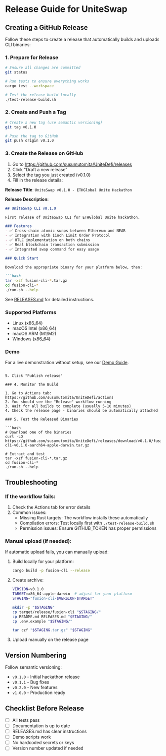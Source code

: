 # Release Guide for UniteSwap

## Creating a GitHub Release

Follow these steps to create a release that automatically builds and uploads CLI binaries:

### 1. Prepare for Release

```bash
# Ensure all changes are committed
git status

# Run tests to ensure everything works
cargo test --workspace

# Test the release build locally
./test-release-build.sh
```

### 2. Create and Push a Tag

```bash
# Create a new tag (use semantic versioning)
git tag v0.1.0

# Push the tag to GitHub
git push origin v0.1.0
```

### 3. Create the Release on GitHub

1. Go to https://github.com/susumutomita/UniteDefi/releases
2. Click "Draft a new release"
3. Select the tag you just created (v0.1.0)
4. Fill in the release details:

**Release Title**: `UniteSwap v0.1.0 - ETHGlobal Unite Hackathon`

**Release Description**:
```markdown
## UniteSwap CLI v0.1.0

First release of UniteSwap CLI for ETHGlobal Unite hackathon.

### Features
- ✅ Cross-chain atomic swaps between Ethereum and NEAR
- ✅ Integration with 1inch Limit Order Protocol
- ✅ HTLC implementation on both chains
- ✅ Real blockchain transaction submission
- ✅ Integrated swap command for easy usage

### Quick Start

Download the appropriate binary for your platform below, then:

```bash
tar -xzf fusion-cli-*.tar.gz
cd fusion-cli-*
./run.sh --help
```

See [RELEASES.md](https://github.com/susumutomita/UniteDefi/blob/main/RELEASES.md) for detailed instructions.

### Supported Platforms
- Linux (x86_64)
- macOS Intel (x86_64)
- macOS ARM (M1/M2)
- Windows (x86_64)

### Demo
For a live demonstration without setup, see our [Demo Guide](https://github.com/susumutomita/UniteDefi/blob/main/demo/DEMO_GUIDE.md).
```

5. Click "Publish release"

### 4. Monitor the Build

1. Go to Actions tab: https://github.com/susumutomita/UniteDefi/actions
2. You should see the "Release" workflow running
3. Wait for all builds to complete (usually 5-10 minutes)
4. Check the release page - binaries should be automatically attached

### 5. Test the Released Binaries

```bash
# Download one of the binaries
curl -LO https://github.com/susumutomita/UniteDefi/releases/download/v0.1.0/fusion-cli-v0.1.0-aarch64-apple-darwin.tar.gz

# Extract and test
tar -xzf fusion-cli-*.tar.gz
cd fusion-cli-*
./run.sh --help
```

## Troubleshooting

### If the workflow fails:

1. Check the Actions tab for error details
2. Common issues:
   - Missing Rust targets: The workflow installs these automatically
   - Compilation errors: Test locally first with `./test-release-build.sh`
   - Permission issues: Ensure GITHUB_TOKEN has proper permissions

### Manual upload (if needed):

If automatic upload fails, you can manually upload:

1. Build locally for your platform:
   ```bash
   cargo build -p fusion-cli --release
   ```

2. Create archive:
   ```bash
   VERSION=v0.1.0
   TARGET=x86_64-apple-darwin  # adjust for your platform
   STAGING="fusion-cli-$VERSION-$TARGET"
   
   mkdir -p "$STAGING"
   cp target/release/fusion-cli "$STAGING/"
   cp README.md RELEASES.md "$STAGING/"
   cp .env.example "$STAGING/"
   
   tar czf "$STAGING.tar.gz" "$STAGING"
   ```

3. Upload manually on the release page

## Version Numbering

Follow semantic versioning:
- `v0.1.0` - Initial hackathon release
- `v0.1.1` - Bug fixes
- `v0.2.0` - New features
- `v1.0.0` - Production ready

## Checklist Before Release

- [ ] All tests pass
- [ ] Documentation is up to date
- [ ] RELEASES.md has clear instructions
- [ ] Demo scripts work
- [ ] No hardcoded secrets or keys
- [ ] Version number updated if needed